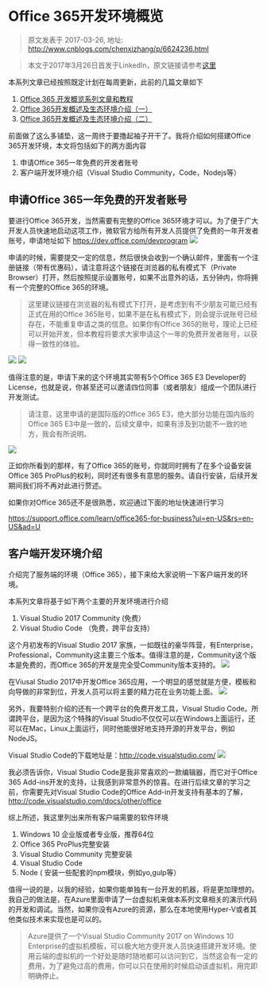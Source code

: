 # Office 365开发环境概览 
> 原文发表于 2017-03-26, 地址: http://www.cnblogs.com/chenxizhang/p/6624236.html 


>本文于2017年3月26日首发于LinkedIn，原文链接请参考[这里](http://www.linkedin.com/pulse/office-365%E5%BC%80%E5%8F%91%E7%8E%AF%E5%A2%83%E6%A6%82%E8%A7%88-%E5%B8%8C%E7%AB%A0-%E9%99%88?published=t)

本系列文章已经按照既定计划在每周更新，此前的几篇文章如下

1. [Office 365 开发概览系列文章和教程](http://www.linkedin.com/pulse/office-365-%E5%BC%80%E5%8F%91%E6%A6%82%E8%A7%88%E7%B3%BB%E5%88%97%E6%96%87%E7%AB%A0%E5%92%8C%E6%95%99%E7%A8%8B-%E5%B8%8C%E7%AB%A0-%E9%99%88)
1. [Office 365开发概述及生态环境介绍（一）](http://www.linkedin.com/pulse/office-365%E5%BC%80%E5%8F%91%E6%A6%82%E8%BF%B0%E5%8F%8A%E7%94%9F%E6%80%81%E7%8E%AF%E5%A2%83%E4%BB%8B%E7%BB%8D%E4%B8%80-%E5%B8%8C%E7%AB%A0-%E9%99%88)
1. [Office 365开发概述及生态环境介绍（二）](http://www.linkedin.com/pulse/office-365%E5%BC%80%E5%8F%91%E6%A6%82%E8%BF%B0%E5%8F%8A%E7%94%9F%E6%80%81%E7%8E%AF%E5%A2%83%E4%BB%8B%E7%BB%8D%E4%BA%8C-%E5%B8%8C%E7%AB%A0-%E9%99%88)

前面做了这么多铺垫，这一周终于要撸起袖子开干了。我将介绍如何搭建Office 365开发环境，本文将包括如下的两方面内容

1. 申请Office 365一年免费的开发者账号
1. 客户端开发环境介绍（Visual Studio Community，Code，Nodejs等）

## 申请Office 365一年免费的开发者账号

要进行Office 365开发，当然需要有完整的Office 365环境才可以。为了便于广大开发人员快速地启动这项工作，微软官方给所有开发人员提供了免费的一年开发者账号，申请地址如下 https://dev.office.com/devprogram
![](https://media.licdn.com/mpr/mpr/AAEAAQAAAAAAAAzDAAAAJGUwM2JjZWYyLWE4NmQtNDI2MC05M2FjLTJhNGM0MGNlYTY3OA.png)

申请的时候，需要提交一定的信息，然后很快会收到一个确认邮件，里面有一个注册链接（带有优惠码），请注意将这个链接在浏览器的私有模式下（Private Browser）打开，然后按照提示设置账号，如果不出意外的话，五分钟内，你将拥有一个完整的Office 365的环境。

> 这里建议链接在浏览器的私有模式下打开，是考虑到有不少朋友可能已经有正式在用的Office 365账号，如果不是在私有模式下，则会提示说账号已经存在，不能重复申请之类的信息。如果你有Office 365的账号，理论上已经可以开始开发，但本教程将要求大家申请这个一年的免费开发者账号，以获得一致性的体验。

![](https://media.licdn.com/mpr/mpr/AAEAAQAAAAAAAAsEAAAAJDczNzM0MDQyLTBmYTctNGVmMC04YjNlLTIwYzMxNTQ2MmU0OQ.png)
![](https://media.licdn.com/mpr/mpr/AAEAAQAAAAAAAAuFAAAAJDI2M2ZlNGUzLTc0YmMtNDFmNi04Yjc5LWQ0NTBkMjU0NzYxMw.png)

值得注意的是，申请下来的这个环境其实带有5个Office 365 E3 Developer的License，也就是说，你甚至还可以邀请四位同事（或者朋友）组成一个团队进行开发测试。

> 请注意，这里申请的是国际版的Office 365 E3，绝大部分功能在国内版的Office 365 E3中是一致的，后续文章中，如果有涉及到功能不一致的地方，我会有所说明。

![](https://media.licdn.com/mpr/mpr/AAEAAQAAAAAAAAz4AAAAJGUyY2YxZTljLWY5Y2YtNDgwYS05OWEzLWM5ZmJhMGMwODkwOA.png)

正如你所看到的那样，有了Office 365的账号，你就同时拥有了在多个设备安装Office 365 ProPlus的权利，同时还有很多有意思的服务。请自行安装，后续开发期间我们将不再对此进行赘述。

如果你对Office 365还不是很熟悉，欢迎通过下面的地址快速进行学习

https://support.office.com/learn/office365-for-business?ui=en-US&rs=en-US&ad=U



## 客户端开发环境介绍

介绍完了服务端的环境（Office 365），接下来给大家说明一下客户端开发的环境。

本系列文章将基于如下两个主要的开发环境进行介绍

1. Visual Studio 2017 Community (免费）
2. Visual Studio Code （免费，跨平台支持）

这个月初发布的Visual Studio 2017 家族，一如既往的豪华阵营，有Enterprise，Professional，Community这主要三个版本。值得注意的是，Community这个版本是免费的，而Office 365的开发是完全受Community版本支持的。
![](https://media.licdn.com/mpr/mpr/AAEAAQAAAAAAAAzpAAAAJDQ3NDY3YTNhLTY4MmYtNGI2NS04N2E1LTRlZDJlOWNlNWEyNQ.png)

在Viusal Studio 2017中开发Office 365应用，一个明显的感觉就是方便，模板和向导做的非常到位，开发人员可以将主要的精力花在业务功能上面。
![](https://media.licdn.com/mpr/mpr/AAEAAQAAAAAAAAxSAAAAJDQ2OTcxN2I5LTJjNjAtNDEwMy04NjU2LWZkMzYxMjgxMTgzMw.png)

另外，我要特别介绍的还有一个跨平台的免费开发工具，Visual Studio Code。所谓跨平台，是因为这个特殊的Visual Studio不仅仅可以在Windows上面运行，还可以在Mac，Linux上面运行，同时他能很好地支持开源的开发平台，例如NodeJS。

Visual Studio Code的下载地址是：http://code.visualstudio.com/
![](https://media.licdn.com/mpr/mpr/AAEAAQAAAAAAAAwpAAAAJDQ4OTg2NTdiLTYyMGEtNDRkOS1hYzcxLTE0OTgyMGNiNjY0OA.png)

我必须告诉你，Visual Studio Code是我非常喜欢的一款编辑器，而它对于Office 365 Add-ins开发的支持，让我感到非常意外的惊喜。在进行后续文章的学习之前，你需要先对Visual Studio Code的Office Add-in开发支持有基本的了解，http://code.visualstudio.com/docs/other/office

综上所述，我这里列出来所有客户端需要的软件环境

1. Windows 10 企业版或者专业版，推荐64位
2. Office 365 ProPlus完整安装
3. Visual Studio Community 完整安装
4. Visual Studio Code
5. Node ( 安装一些配套的npm模块，例如yo,gulp等）

值得一说的是，以我的经验，如果你能单独有一台开发的机器，将是更加理想的。我自己的做法是，在Azure里面申请了一台虚拟机来做本系列文章相关的演示代码的开发和调试。当然，如果你没有Azure的资源，那么在本地使用Hyper-V或者其他类似技术来实现也是可以的。

> Azure提供了一个Visual Studio Community 2017 on Windows 10 Enterprise的虚拟机模板，可以极大地方便开发人员快速搭建开发环境。使用云端的虚拟机的一个好处是随时随地都可以访问到它，当然这会有一定的费用，为了避免过高的费用，你可以只在使用的时候启动该虚拟机，用完即明确停止。